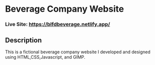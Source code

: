 # Beverage Company Website
### Live Site: https://blfdbeverage.netlify.app/

## Description
This is a fictional beverage company website I developed and designed using HTML,CSS,Javascript, and GIMP.

